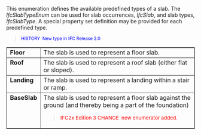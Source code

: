 ﻿This enumeration defines the available predefined types of a slab. The _IfcSlabTypeEnum_ can be used for slab occurrences, _IfcSlab_, and slab types, _IfcSlabType_. A special property set definition may be provided for each predefined type.

> <font color="#0000ff"><small>HISTORY&nbsp;
New type in IFC Release 2.0</small> </font>
> 


<table border="1" cellpadding="2" cellspacing="2" width="80%">
  <tbody>
    <tr>
      <td valign="top"><b>Floor</b></td>
      <td valign="top">The slab is used to represent a
floor slab.<br>
      </td>
    </tr>
    <tr>
      <td valign="top"><b>Roof</b></td>
      <td valign="top">The slab is used to represent a
roof slab (either flat or sloped).<br>
      </td>
    </tr>
    <tr>
      <td valign="top"><b>Landing</b></td>
      <td valign="top">The slab is used to represent a
landing within a stair or ramp.<br>
      </td>
    </tr>
    <tr>
      <td valign="top"><b>BaseSlab</b></td>
      <td valign="top">The slab is used to represent a
floor slab against the ground (and thereby being a part of the
foundation)<br>
      <blockquote><font color="#ff0000"><small>IFC2x
Edition 3 CHANGE &nbsp;new enumerator added.</small></font></blockquote>
      </td>
    </tr>
  </tbody>
</table>
